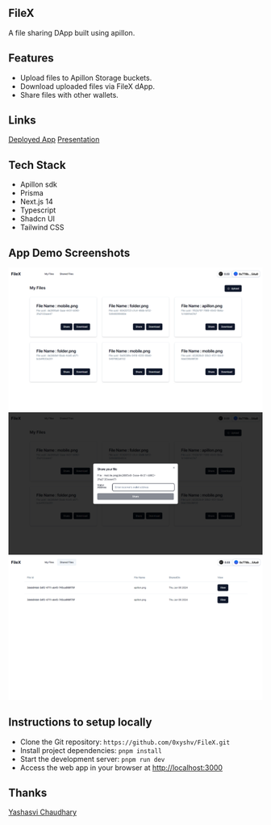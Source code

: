## FileX

A file sharing DApp built using apillon.

## Features

- Upload files to Apillon Storage buckets.
- Download uploaded files via FileX dApp.
- Share files with other wallets.

## Links

[Deployed App](filex-lake.vercel.app)
[Presentation]()

## Tech Stack

- Apillon sdk
- Prisma
- Next.js 14
- Typescript
- Shadcn UI
- Tailwind CSS

## App Demo Screenshots

![image](/public/app/1.png)
![image](/public/app/2.png)
![image](/public/app/3.png)

## Instructions to setup locally

- Clone the Git repository: `https://github.com/0xyshv/FileX.git`
- Install project dependencies: `pnpm install`
- Start the development server: `pnpm run dev`
- Access the web app in your browser at [http://localhost:3000](http://localhost:3000)

## Thanks

[Yashasvi Chaudhary](https://twitter.com/0xyshv)
